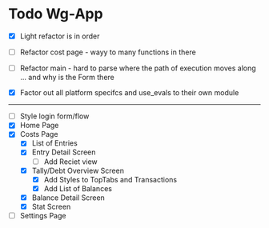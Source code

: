
# Todo Wg-App
- [x] Light refactor is in order
- [ ] Refactor cost page - wayy to many functions in there
- [ ] Refactor main - hard to parse where the path of execution moves along
  ... and why is the Form there
- [x] Factor out all platform specifcs and use_evals to their own module


---
- [ ] Style login form/flow
- [x] Home Page
- [x] Costs Page
  - [x] List of Entries
  - [x] Entry Detail Screen
    - [ ] Add Reciet view 
  - [x] Tally/Debt Overview Screen
    - [x] Add Styles to TopTabs and Transactions
    - [x] Add List of Balances
  - [x] Balance Detail Screen
  - [x]  Stat Screen
- [ ] Settings Page
